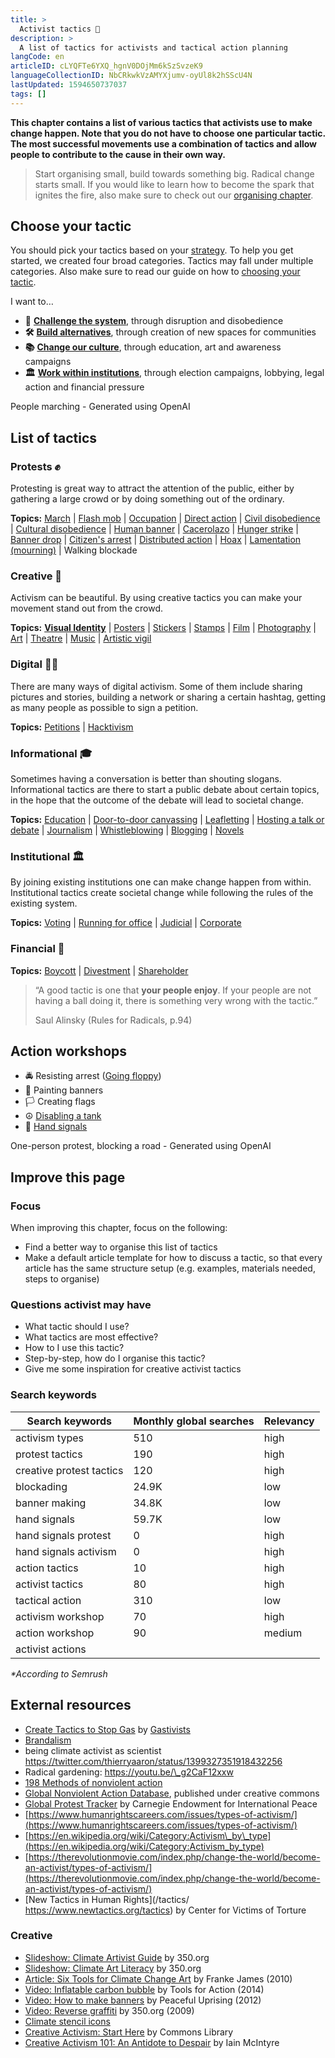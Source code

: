 ```yaml
---
title: >
  Activist tactics 📣
description: >
  A list of tactics for activists and tactical action planning
langCode: en
articleID: cLYQFTe6YXQ_hgnV0DOjMm6kSzSvzeK9
languageCollectionID: NbCRkwkVzAMYXjumv-oyUl8k2hSScU4N
lastUpdated: 1594650737037
tags: []
---
```


**This chapter contains a list of various tactics that activists use to make change happen. Note that you do not have to choose one particular tactic. The most successful movements use a combination of tactics and allow people to contribute to the cause in their own way.**

> Start organising small, build towards something big. Radical change starts small. If you would like to learn how to become the spark that ignites the fire, also make sure to check out our [organising chapter](/organising).

## Choose your tactic

You should pick your tactics based on your [strategy](/strategy). To help you get started, we created four broad categories. Tactics may fall under multiple categories. Also make sure to read our guide on how to [choosing your tactic](/tactics/choose).

I want to…

-   **📢** [**Challenge the system**](/tactics/system-challanging), through disruption and disobedience
-   **🛠** [**Build alternatives**](/tactics/alternative-building), through creation of new spaces for communities
-   **📚** [**Change our culture**](/tactics/cultural), through education, art and awareness campaigns
-   **🏛** [**Work within institutions**](/tactics/institutional), through election campaigns, lobbying, legal action and financial pressure

<div><figcaption>People marching - Generated using OpenAI</figcaption></div>

## List of tactics

### **Protests ✊**

Protesting is great way to attract the attention of the public, either by gathering a large crowd or by doing something out of the ordinary.

**Topics:** [March](/tactics/march) | [Flash mob](/tactics/flash-mob) | [Occupation](/tactics/occupation) | [Direct action](/tactics/direct-action) | [Civil disobedience](/tactics/civil-disobedience) | [Cultural disobedience](/tactics/cultural-disobedience) | [Human banner](/tactics/human-banner) | [Cacerolazo](/tactics/cacerolazo) | [Hunger strike](/tactics/hunger-strike) | [Banner drop](/tactics/banner-drop) | [Citizen's arrest](/tactics/citizens-arrest) | [Distributed action](/tactics/distributed-action) | [Hoax](/tactics/hoax) | [Lamentation (mourning)](https://beautifulrising.org/tool/lamentation) | Walking blockade

### **Creative 🎨**

Activism can be beautiful. By using creative tactics you can make your movement stand out from the crowd.

**Topics:** [**Visual Identity**](/communication/visual-identity) | [Posters](/tactics/posters) | [Stickers](/tactics/stickers) | [Stamps](/tactics/stamps) | [Film](/tactics/film) | [Photography](/tactics/photography) | [Art](/tactics/art) | [Theatre](/tactics/theatre) | [Music](/tactics/music) | [Artistic vigil](/tactics/artistic-vigil)

### Digital 👩‍💻

There are many ways of digital activism. Some of them include sharing pictures and stories, building a network or sharing a certain hashtag, getting as many people as possible to sign a petition.

**Topics:** [Petitions](/tactics/petition) | [Hacktivism](/tactics/hacktivism)

### Informational 🎓

Sometimes having a conversation is better than shouting slogans. Informational tactics are there to start a public debate about certain topics, in the hope that the outcome of the debate will lead to societal change.

**Topics:** [Education](/tactics/education) | [Door-to-door canvassing](/tactics/canvassing) | [Leafletting](/tactics/leafletting) | [Hosting a talk or debate](/tactics/talk-debate) | [Journalism](/tactics/journalism) | [Whistleblowing](/tactics/whistleblowing) | [Blogging](/tactics/blogging) | [Novels](/tactics/novels)

### Institutional 🏛

By joining existing institutions one can make change happen from within. Institutional tactics create societal change while following the rules of the existing system.

**Topics:** [Voting](/organising/frameworks/elections) | [Running for office](/tactics/running-for-office) | [Judicial](/tactics/judicial) | [Corporate](/tactics/corporate)

### Financial 🤑

**Topics:** [Boycott](/tactics/boycot) | [Divestment](/tactics/divestment) | [Shareholder](/tactics/shareholder)

> “A good tactic is one that **your people enjoy**. If your people are not having a ball doing it, there is something very wrong with the tactic.”
> 
> Saul Alinsky (Rules for Radicals, p.94)

## Action workshops

-   🚔 Resisting arrest ([Going floppy](/tactics/going-floppy))
-   🎨 Painting banners
-   🏳 Creating flags
-   ☮️ [Disabling a tank](/tactics/disable-tank)
-   👋 [Hand signals](/tactics/hand-signals)

<div><figcaption>One-person protest, blocking a road - Generated using OpenAI</figcaption></div>

## Improve this page

### Focus

When improving this chapter, focus on the following:

-   Find a better way to organise this list of tactics
-   Make a default article template for how to discuss a tactic, so that every article has the same structure setup (e.g. examples, materials needed, steps to organise)

### Questions activist may have

-   What tactic should I use?
-   What tactics are most effective?
-   How to I use this tactic?
-   Step-by-step, how do I organise this tactic?
-   Give me some inspiration for creative activist tactics

### Search keywords

<div><table><thead><tr><th>Search keywords</th><th>Monthly global searches</th><th>Relevancy</th></tr></thead><tbody><tr><td>activism types</td><td>510</td><td>high</td></tr><tr><td>protest tactics</td><td>190</td><td>high</td></tr><tr><td>creative <span>protest </span>tactics</td><td>120</td><td>high</td></tr><tr><td>blockading</td><td>24.9K</td><td>low</td></tr><tr><td>banner making</td><td>34.8K</td><td>low</td></tr><tr><td>hand signals</td><td>59.7K</td><td>low</td></tr><tr><td>hand signals protest</td><td>0</td><td>high</td></tr><tr><td>hand signals activism</td><td>0</td><td>high</td></tr><tr><td>action tactics</td><td>10</td><td>high</td></tr><tr><td>activist tactics</td><td>80</td><td>high</td></tr><tr><td>tactical action</td><td>310</td><td>low</td></tr><tr><td>activism workshop</td><td>70</td><td>high</td></tr><tr><td>action workshop</td><td>90</td><td>medium</td></tr><tr><td>activist actions</td><td></td><td></td></tr></tbody></table></div>

_\*According to Semrush_

## External resources

-   [Create Tactics to Stop Gas](https://drive.google.com/file/d/1zcxZ0vtMA1dCixmHevv2IO7jKC3L_HNm/view?usp=sharing) by [Gastivists](http://gastivists.org)
-   [Brandalism](http://brandalism.ch)
-   being climate activist as scientist https://twitter.com/thierryaaron/status/1399327351918432256
-   Radical gardening: https://youtu.be/\_g2CaF12xxw
-   [198 Methods of nonviolent action](https://www.aeinstein.org/nonviolentaction/198-methods-of-nonviolent-action/)
-   [Global Nonviolent Action Database](https://nvdatabase.swarthmore.edu/), published under creative commons
-   [Global Protest Tracker](https://carnegieendowment.org/publications/interactive/protest-tracker) by Carnegie Endowment for International Peace
-   [https://www.humanrightscareers.com/issues/types-of-activism/](https://www.humanrightscareers.com/issues/types-of-activism/)
-   [https://en.wikipedia.org/wiki/Category:Activism\_by\_type](https://en.wikipedia.org/wiki/Category:Activism_by_type)
-   [https://therevolutionmovie.com/index.php/change-the-world/become-an-activist/types-of-activism/](https://therevolutionmovie.com/index.php/change-the-world/become-an-activist/types-of-activism/)
-   [New Tactics in Human Rights](/tactics/ https://www.newtactics.org/tactics) by Center for Victims of Torture

### Creative

-   [Slideshow: Climate Artivist Guide](https://issuu.com/350.org/docs/artivist-guide-formatted?backgroundColor=%25252523222222) by 350.org
-   [Slideshow: Climate Art Literacy](https://issuu.com/350.org/docs/climate-art-literacy) by 350.org
-   [Article: Six Tools for Climate Change Art](http://www.frankejames.com/6-tools-to-make-world-leaders-see-the-big-picture/) by Franke James (2010)
-   [Video: Inflatable carbon bubble](https://vimeo.com/89080176) by Tools for Action (2014)
-   [Video: How to make banners](https://youtu.be/HRddjf9yvtg) by Peaceful Uprising (2012)
-   [Video: Reverse graffiti](https://www.youtube.com/watch?v=qmZVoQynqp0) by 350.org (2009)
-   [Climate stencil icons](https://issuu.com/rvltn/docs/gps1)
-   [Creative Activism: Start Here](https://commonslibrary.org/creative-activism-start-here/) by Commons Library
-   [Creative Activism 101: An Antidote to Despair](https://commonslibrary.org/creative-activism-101-an-antidote-for-despair/) by Iain McIntyre